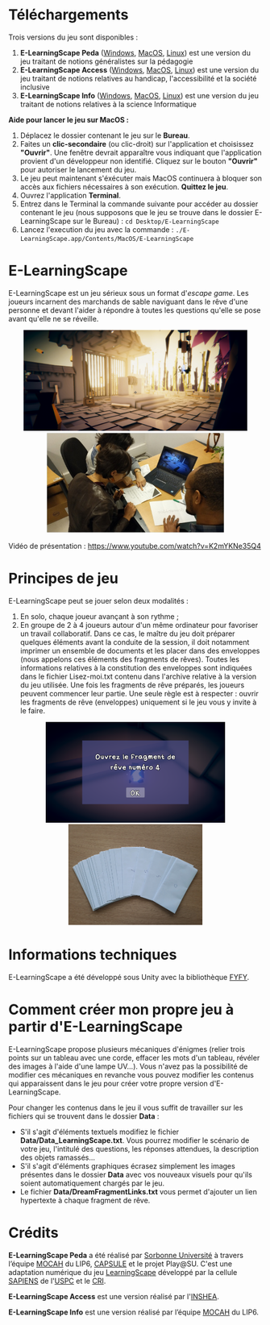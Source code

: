 # Téléchargements
Trois versions du jeu sont disponibles :
1. **E-LearningScape Peda** ([Windows](https://github.com/Mocahteam/E-LearningScape/releases/download/v4.0/E-LearningScape_Peda_Windows.zip), [MacOS](https://github.com/Mocahteam/E-LearningScape/releases/download/v4.0/E-LearningScape_Peda_MacOS.zip), [Linux](https://github.com/Mocahteam/E-LearningScape/releases/download/v4.0/E-LearningScape_Peda_Linux.zip)) est une version du jeu traitant de notions généralistes sur la pédagogie
2. **E-LearningScape Access** ([Windows](https://github.com/Mocahteam/E-LearningScape/releases/download/v4.0/E-LearningScape_Access_Windows.zip), [MacOS](https://github.com/Mocahteam/E-LearningScape/releases/download/v4.0/E-LearningScape_Access_MacOs.zip), [Linux](https://github.com/Mocahteam/E-LearningScape/releases/download/v4.0/E-LearningScape_Access_Linux.zip)) est une version du jeu traitant de notions relatives au handicap, l'accessibilité et la société inclusive 
3. **E-LearningScape Info** ([Windows](https://github.com/Mocahteam/E-LearningScape/releases/download/v4.0/E-LearningScape_Info_Windows.zip), [MacOS](https://github.com/Mocahteam/E-LearningScape/releases/download/v4.0/E-LearningScape_Info_MacOS.zip), [Linux](https://github.com/Mocahteam/E-LearningScape/releases/download/v4.0/E-LearningScape_Info_Linux.zip)) est une version du jeu traitant de notions relatives à la science Informatique

**Aide pour lancer le jeu sur MacOS :**
1. Déplacez le dossier contenant le jeu sur le **Bureau**.
2. Faites un **clic-secondaire** (ou clic-droit) sur l'application et choisissez **"Ouvrir"**. Une fenêtre devrait apparaître vous indiquant que l'application provient d'un développeur non identifié. Cliquez sur le bouton **"Ouvrir"** pour autoriser le lancement du jeu.
3. Le jeu peut maintenant s'éxécuter mais MacOS continuera à bloquer son accès aux fichiers nécessaires à son exécution. **Quittez le jeu**.
4. Ouvrez l'application **Terminal**.
5. Entrez dans le Terminal la commande suivante pour accéder au dossier contenant le jeu (nous supposons que le jeu se trouve dans le dossier E-LearningScape sur le Bureau) : ```cd Desktop/E-LearningScape```
6. Lancez l'execution du jeu avec la commande :	```./E-LearningScape.app/Contents/MacOS/E-LearningScape```

# E-LearningScape
E-LearningScape est un jeu sérieux sous un format d'*escape game*. Les joueurs incarnent des marchands de sable naviguant dans le rêve d'une personne et devant l'aider à répondre à toutes les questions qu'elle se pose avant qu'elle ne se réveille. 

<p align="center"><img src="docs/CaptureLearningScape.PNG" alt="Une vue du jeu" height="200"/> <img src="docs/collaboratif.jpg" alt="Travail collaboratif" height="200"/></p>

Vidéo de présentation : https://www.youtube.com/watch?v=K2mYKNe35Q4

# Principes de jeu
E-LearningScape peut se jouer selon deux modalités :
1. En solo, chaque joueur avançant à son rythme ;
2. En groupe de 2 à 4 joueurs autour d'un même ordinateur pour favoriser un travail collaboratif. Dans ce cas, le maître du jeu doit préparer quelques éléments avant la conduite de la session, il doit notamment imprimer un ensemble de documents et les placer dans des enveloppes (nous appelons ces éléments des fragments de rêves). Toutes les informations relatives à la constitution des enveloppes sont indiquées dans le fichier Lisez-moi.txt contenu dans l'archive relative à la version du jeu utilisée. Une fois les fragments de rêve préparés, les joueurs peuvent commencer leur partie. Une seule règle est à respecter : ouvrir les fragments de rêve (enveloppes) uniquement si le jeu vous y invite à le faire. 

<p align="center"><img src="docs/ouvrirFragment.png" alt="Exemple d'écran invitant les joueurs à ouvrir le fragment de rêve numéro 4" height="200"/> <img src="docs/enveloppes.jpg" alt="Enveloppes contenant les fragments de rêve" height="200"/></p>

# Informations techniques
E-LearningScape a été développé sous Unity avec la bibliothèque [FYFY](https://github.com/Mocahteam/FYFY).

# Comment créer mon propre jeu à partir d'E-LearningScape
E-LearningScape propose plusieurs mécaniques d'énigmes (relier trois points sur un tableau avec une corde, effacer les mots d'un tableau, révéler des images à l'aide d'une lampe UV...). Vous n'avez pas la possibilité de modifier ces mécaniques en revanche vous pouvez modifier les contenus qui apparaissent dans le jeu pour créer votre propre version d'E-LearningScape.

Pour changer les contenus dans le jeu il vous suffit de travailler sur les fichiers qui se trouvent dans le dossier **Data** :
- S'il s'agit d'éléments textuels modifiez le fichier **Data/Data_LearningScape.txt**. Vous pourrez modifier le scénario de votre jeu, l'intitulé des questions, les réponses attendues, la description des objets ramassés...
- S'il s'agit d'éléments graphiques écrasez simplement les images présentes dans le dossier **Data** avec vos nouveaux visuels pour qu'ils soient automatiquement chargés par le jeu.
- Le fichier **Data/DreamFragmentLinks.txt** vous permet d'ajouter un lien hypertexte à chaque fragment de rêve.

# Crédits
**E-LearningScape Peda** a été réalisé par [Sorbonne Université](http://www.sorbonne-universite.fr/) à travers l’équipe [MOCAH](https://www.lip6.fr/recherche/team.php?acronyme=MOCAH) du LIP6, [CAPSULE](http://capsule.sorbonne-universite.fr/) et le projet Play@SU. C'est une adaptation numérique du jeu [LearningScape](https://sapiens-uspc.com/learningscape-2/) développé par la cellule [SAPIENS](https://sapiens-uspc.com/) de l'[USPC](http://www.sorbonne-paris-cite.fr/) et le [CRI](https://cri-paris.org/).

**E-LearningScape Access** est une version réalisé par l'[INSHEA](https://www.inshea.fr/).

**E-LearningScape Info** est une version réalisé par l’équipe [MOCAH](https://www.lip6.fr/recherche/team.php?acronyme=MOCAH) du LIP6.
